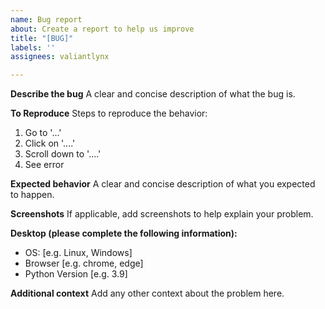 ```yaml
---
name: Bug report
about: Create a report to help us improve
title: "[BUG]"
labels: ''
assignees: valiantlynx

---
```


**Describe the bug**
A clear and concise description of what the bug is.

**To Reproduce**
Steps to reproduce the behavior:
1. Go to '...'
2. Click on '....'
3. Scroll down to '....'
4. See error

**Expected behavior**
A clear and concise description of what you expected to happen.

**Screenshots**
If applicable, add screenshots to help explain your problem.

**Desktop (please complete the following information):**
 - OS: [e.g. Linux, Windows]
 - Browser [e.g. chrome, edge]
 - Python Version [e.g. 3.9]

**Additional context**
Add any other context about the problem here.
